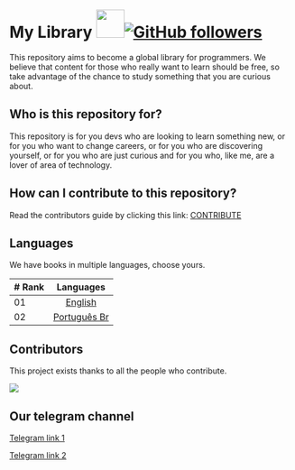 # My Library <img img src="https://media.giphy.com/media/12oufCB0MyZ1Go/giphy.gif" width="50">[![GitHub followers](https://img.shields.io/github/followers/BrunoCiccarino?label=Follow&style=social)](https://github.com/BrunoCiccarino)

This repository aims to become a global library for programmers. We believe that content for those who really want to learn should be free, so take advantage of the chance to study something that you are curious about.

## Who is this repository for?

This repository is for you devs who are looking to learn something new, or for you who want to change careers, or for you who are discovering yourself, or for you who are just curious and for you who, like me, are a lover of area of ​​technology.

## How can I contribute to this repository?

Read the contributors guide by clicking this link: [CONTRIBUTE](CONTRIBUTE.md)

## Languages

We have books in multiple languages, choose yours.

|# Rank| Languages                                                 |
|------|:---------------------------------------------------------:|
| 01  |  [English](./en/README.md)|
| 02  |  [Português Br](./pt-br/README.md)|


## Contributors

This project exists thanks to all the people who contribute. 

<a href="https://github.com/FreeContent4Devs/MyLibrary/graphs/contributors">
  <img src="https://contrib.rocks/image?repo=FreeContent4Devs/MyLibrary&max=24" />
</a>

## Our telegram channel

[Telegram link 1](https://t.me/stupidlibrary)

[Telegram link 2](t.me/sicksnerds)